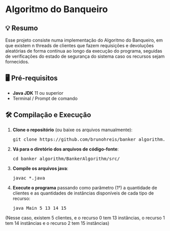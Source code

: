 # Algoritmo do Banqueiro
## 💡 Resumo

Esse projeto consiste numa implementação do Algoritmo do Banqueiro, em que existem n threads de clientes que fazem requisições e devoluções aleatórias de forma contínua ao longo da execução do programa, seguidas de verificações do estado de segurança do sistema caso os recursos sejam fornecidos.

## 🖥️ Pré-requisitos

- **Java JDK** 11 ou superior
- Terminal / Prompt de comando


## 🛠️ Compilação e Execução

1. **Clone o repositório** (ou baixe os arquivos manualmente):
   <pre>
   git clone https://github.com/brunohreis/banker_algorithm.git
   </pre>
2. **Vá para o diretório dos arquivos de código-fonte**:
   <pre>
   cd banker_algorithm/BankerAlgorithm/src/
   </pre>
2. **Compile os arquivos java**:
	<pre>
   javac *.java
   </pre>
3. **Execute o programa** passando como parâmetro (1°) a quantidade de clientes e as quantidades de instâncias disponíveis de cada tipo de recurso:
	<pre>
   java Main 5 13 14 15
   </pre>
(Nesse caso, existem 5 clientes, e o recurso 0 tem 13 instâncias, o recurso 1 tem 14 instâncias e o recurso 2 tem 15 instâncias)
